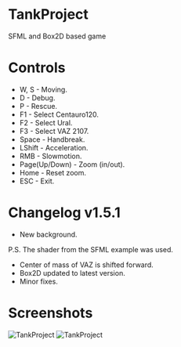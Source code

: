 # TankProject
SFML and Box2D based game

# Controls
- W, S - Moving.
- D - Debug.
- P - Rescue.
- F1 - Select Centauro120.
- F2 - Select Ural.
- F3 - Select VAZ 2107.
- Space - Handbreak.
- LShift - Acceleration.
- RMB - Slowmotion.
- Page(Up/Down) - Zoom (in/out).
- Home - Reset zoom.
- ESC - Exit.

# Changelog v1.5.1
- New background.

P.S. The shader from the SFML example was used.
- Center of mass of VAZ is shifted forward.
- Box2D updated to latest version.
- Minor fixes.

# Screenshots
![TankProject](https://pp.userapi.com/c849324/v849324741/237ec/upjFzGUulk4.jpg)
![TankProject](https://pp.userapi.com/c849324/v849324741/237f5/KdtRhu-rsbM.jpg)
